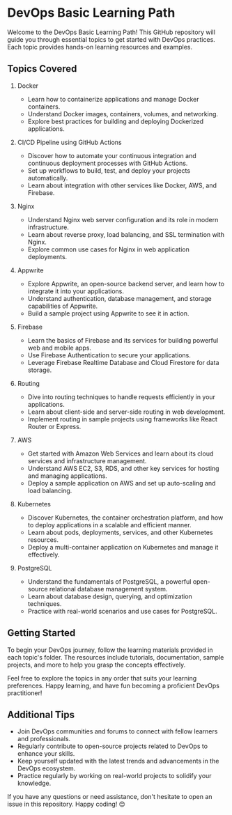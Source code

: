 # DevOps Basic Learning Path

Welcome to the DevOps Basic Learning Path! This GitHub repository will guide you through essential topics to get started with DevOps practices. Each topic provides hands-on learning resources and examples.

## Topics Covered

1. Docker
   - Learn how to containerize applications and manage Docker containers.
   - Understand Docker images, containers, volumes, and networking.
   - Explore best practices for building and deploying Dockerized applications.

2. CI/CD Pipeline using GitHub Actions
   - Discover how to automate your continuous integration and continuous deployment processes with GitHub Actions.
   - Set up workflows to build, test, and deploy your projects automatically.
   - Learn about integration with other services like Docker, AWS, and Firebase.

3. Nginx
   - Understand Nginx web server configuration and its role in modern infrastructure.
   - Learn about reverse proxy, load balancing, and SSL termination with Nginx.
   - Explore common use cases for Nginx in web application deployments.

4. Appwrite
   - Explore Appwrite, an open-source backend server, and learn how to integrate it into your applications.
   - Understand authentication, database management, and storage capabilities of Appwrite.
   - Build a sample project using Appwrite to see it in action.

5. Firebase
   - Learn the basics of Firebase and its services for building powerful web and mobile apps.
   - Use Firebase Authentication to secure your applications.
   - Leverage Firebase Realtime Database and Cloud Firestore for data storage.

6. Routing
   - Dive into routing techniques to handle requests efficiently in your applications.
   - Learn about client-side and server-side routing in web development.
   - Implement routing in sample projects using frameworks like React Router or Express.

7. AWS
   - Get started with Amazon Web Services and learn about its cloud services and infrastructure management.
   - Understand AWS EC2, S3, RDS, and other key services for hosting and managing applications.
   - Deploy a sample application on AWS and set up auto-scaling and load balancing.

8. Kubernetes
   - Discover Kubernetes, the container orchestration platform, and how to deploy applications in a scalable and efficient manner.
   - Learn about pods, deployments, services, and other Kubernetes resources.
   - Deploy a multi-container application on Kubernetes and manage it effectively.

9. PostgreSQL
   - Understand the fundamentals of PostgreSQL, a powerful open-source relational database management system.
   - Learn about database design, querying, and optimization techniques.
   - Practice with real-world scenarios and use cases for PostgreSQL.

## Getting Started

To begin your DevOps journey, follow the learning materials provided in each topic's folder. The resources include tutorials, documentation, sample projects, and more to help you grasp the concepts effectively.

Feel free to explore the topics in any order that suits your learning preferences. Happy learning, and have fun becoming a proficient DevOps practitioner!

## Additional Tips

- Join DevOps communities and forums to connect with fellow learners and professionals.
- Regularly contribute to open-source projects related to DevOps to enhance your skills.
- Keep yourself updated with the latest trends and advancements in the DevOps ecosystem.
- Practice regularly by working on real-world projects to solidify your knowledge.

If you have any questions or need assistance, don't hesitate to open an issue in this repository. Happy coding! 😊
